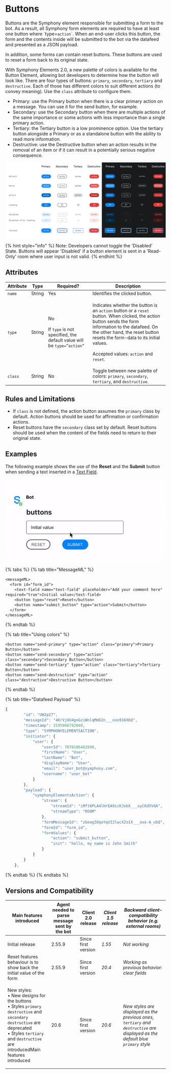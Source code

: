 # Buttons

Buttons are the Symphony element responsible for submitting a form to the bot. As a result, all Symphony form elements are required to have at least one button where \`type=`action`\`. When an end-user clicks this button, the form and the contents inside will be submitted to the bot via the datafeed and presented as a JSON payload.

In addition, some forms can contain reset buttons. These buttons are used to reset a form back to its original state.

With Symphony Elements 2.0, a new palette of colors is available for the Button Element, allowing bot developers to determine how the button will look like. There are four types of buttons: `primary`, `secondary`, `tertiary` and `destructive`. Each of those has different colors to suit different actions (to convey meaning). Use the `class` attribute to configure them.

* Primary: use the Primary button when there is a clear primary action on a message. You can use it for the send button, for example.
* Secondary: use the Secondary button when there are multiple actions of the same importance or some actions with less importance than a single primary action.
* Tertiary: the Tertiary button is a low prominence option. Use the tertiary button alongside a Primary or as a standalone button with the ability to read more information.
* Destructive: use the Destructive button when an action results in the removal of an item or if it can result in a potentially serious negative consequence.

![](../../../../.gitbook/assets/button-2.0.png)

{% hint style="info" %}
Note: Developers cannot toggle the 'Disabled' State.  Buttons will appear 'Disabled' if a button element is sent in a 'Read-Only' room where user input is not valid.  &#x20;
{% endhint %}

## Attributes

| Attribute | Type   | Required?                                                                                                    | Description                                                                                                                                                                                                                                                                                                                          |
| --------- | ------ | ------------------------------------------------------------------------------------------------------------ | ------------------------------------------------------------------------------------------------------------------------------------------------------------------------------------------------------------------------------------------------------------------------------------------------------------------------------------ |
| `name`    | String | Yes                                                                                                          | Identifies the clicked button.                                                                                                                                                                                                                                                                                                       |
| `type`    | String | <p>No<br><br>If <code>type</code> is not specified, the default value will be <code>type=”action”</code></p> | <p>Indicates whether the button is an <code>action</code> button or a <code>reset</code> button. When clicked, the action button sends the form information to the datafeed. On the other hand, the reset button resets the form-data to its initial values.<br><br>Accepted values: <code>action</code> and <code>reset</code>.</p> |
| `class`   | String | No                                                                                                           | Toggle between new palette of colors: `primary`, `secondary`, `tertiary`, and `destructive`.                                                                                                                                                                                                                                         |

## Rules and Limitations

* If `class` is not defined, the action button assumes the `primary` class by default. Action buttons should be used for affirmation or confirmation actions.
* Reset buttons have the `secondary` class set by default. Reset buttons should be used when the content of the fields need to return to their original state.

## Examples

The following example shows the use of the **Reset** and the **Submit** button when sending a text inserted in a [Text Field](text-field.md).

![](../../../../.gitbook/assets/buttons-20.9.gif)

{% tabs %}
{% tab title="MessageML" %}
```markup
<messageML>
  <form id="form_id">
    <text-field name="text-field" placeholder="Add your comment here" required="true">Initial value</text-field>
    <button type="reset">Reset</button>
    <button name="submit_button" type="action">Submit</button>    
  </form>
</messageML>
```
{% endtab %}

{% tab title="Using colors" %}
```markup
<button name="send-primary" type="action" class="primary">Primary Button</button>
<button name="send-secondary" type="action" class="secondary">Secondary Button</button>
<button name="send-tertiary" type="action" class="tertiary">Tertiary Button</button>
<button name="send-destructive" type="action" class="destructive">Destructive Button</button>
```
{% endtab %}

{% tab title="Datafeed Payload" %}
```javascript
{
        "id": "UW2p27",
        "messageId": "4KrVjUU4gnGziWnlqMmD2n___oxo916XbQ",
        "timestamp": 1595966792040,
        "type": "SYMPHONYELEMENTSACTION",
        "initiator": {
            "user": {
                "userId": 7078106482890,
                "firstName": "User",
                "lastName": "Bot",
                "displayName": "User",
                "email": "user_bot@symphony.com",
                "username": "user_bot"
            }
        },
        "payload": {
            "symphonyElementsAction": {
                "stream": {
                    "streamId": "iMft6PLA4lHrEA9icKJobX___oyCKdVVdA",
                    "streamType": "ROOM"
                },
                "formMessageId": "zGeog3OqoYqVI2lwcX2o1X___oxo-A_ubQ",
                "formId": "form_id",
                "formValues": {
                    "action": "submit_button",
                    "init": "hello, my name is John Smith"
                }
            }
        }
    },
```
{% endtab %}
{% endtabs %}

## Versions and Compatibility

| Main features introduced                                                                                                                                                                                                                                     | Agent needed to parse message sent by the bot | Client 2.0 release  | _Client 1.5 release_ | _Backward client-compatibility behavior (e.g. external rooms)_                                                                  |
| ------------------------------------------------------------------------------------------------------------------------------------------------------------------------------------------------------------------------------------------------------------ | --------------------------------------------- | ------------------- | -------------------- | ------------------------------------------------------------------------------------------------------------------------------- |
| Initial release                                                                                                                                                                                                                                              | 2.55.9                                        | Since first version | _1.55_               | _Not working_                                                                                                                   |
| Reset features behaviour is to show back the initial value of the form                                                                                                                                                                                       | 2.55.9                                        | Since first version | _20.4_               | _Working as previous behavior: clear fields_                                                                                    |
| <p>New styles:<br>• New designs for the buttons<br>• Styles <code>primary destructive</code> and <code>secondary destructive</code> are deprecated<br>• Styles <code>tertiary</code> and <code>destructive</code> are introducedMain features introduced</p> | 20.6                                          | Since first version | _20.6_               | _New styles are displayed as the previous ones, `tertiary` and `destructive` are displayed as the default blue `primary` style_ |
